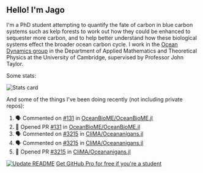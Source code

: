 ## Hello! I'm Jago

I'm a PhD student attempting to quantify the fate of carbon in blue carbon systems such as kelp forests to work out how they could be enhanced to sequester more carbon, and to help better understand how these biological systems effect the broader ocean carbon cycle. I work in the <a href="https://www.damtp.cam.ac.uk/user/jrt51/" class="emph">Ocean Dynamics group</a> in the Department of Applied Mathematics and Theoretical Physics at the University of Cambridge, supervised by Professor John Taylor.

Some stats:
<!--
![](https://raw.githubusercontent.com/jagoosw/jagoosw/main/profile-summary-card-output/nord_dark/0-profile-details.svg)
![](https://raw.githubusercontent.com/jagoosw/jagoosw/main/profile-summary-card-output/nord_dark/3-stats.svg)
![](https://raw.githubusercontent.com/jagoosw/jagoosw/main/profile-summary-card-output/nord_dark/4-productive-time.svg)
-->
![Stats card](https://github-readme-stats.vercel.app/api?username=jagoosw&count_private=true&show_icons=true&theme=transparent&hide_title=true)

And some of the things I've been doing recently (not including private repos):
<!--START_SECTION:activity-->
1. 🗣 Commented on [#131](https://github.com/OceanBioME/OceanBioME.jl/pull/131#issuecomment-1680452356) in [OceanBioME/OceanBioME.jl](https://github.com/OceanBioME/OceanBioME.jl)
2. 💪 Opened PR [#131](https://github.com/OceanBioME/OceanBioME.jl/pull/131) in [OceanBioME/OceanBioME.jl](https://github.com/OceanBioME/OceanBioME.jl)
3. 🗣 Commented on [#3215](https://github.com/CliMA/Oceananigans.jl/pull/3215#issuecomment-1680388688) in [CliMA/Oceananigans.jl](https://github.com/CliMA/Oceananigans.jl)
4. 🗣 Commented on [#3215](https://github.com/CliMA/Oceananigans.jl/pull/3215#issuecomment-1679562736) in [CliMA/Oceananigans.jl](https://github.com/CliMA/Oceananigans.jl)
5. 💪 Opened PR [#3215](https://github.com/CliMA/Oceananigans.jl/pull/3215) in [CliMA/Oceananigans.jl](https://github.com/CliMA/Oceananigans.jl)
<!--END_SECTION:activity-->


[![Update README](https://github.com/jagoosw/jagoosw/actions/workflows/update-readme.yml/badge.svg)](https://github.com/jagoosw/jagoosw/actions/workflows/update-readme.yml)
[Get GitHub Pro for free if you're a student](https://education.github.com/pack)

